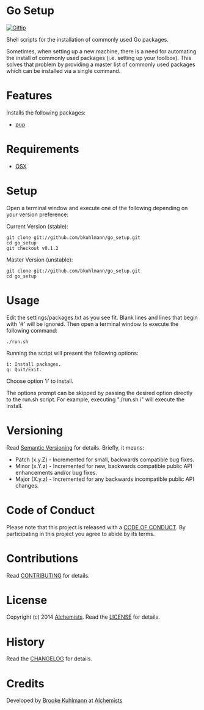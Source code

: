 # Go Setup

[![Gittip](http://img.shields.io/gittip/bkuhlmann.svg)](https://www.gittip.com/bkuhlmann)

Shell scripts for the installation of commonly used Go packages.

Sometimes, when setting up a new machine, there is a need for automating the install of commonly used packages
(i.e. setting up your toolbox). This solves that problem by providing a master list of commonly used packages which
can be installed via a single command.

# Features

Installs the following packages:

- [pup](https://github.com/EricChiang/pup)

# Requirements

- [OSX](https://github.com/bkuhlmann/osx)

# Setup

Open a terminal window and execute one of the following depending on your version preference:

Current Version (stable):

    git clone git://github.com/bkuhlmann/go_setup.git
    cd go_setup
    git checkout v0.1.2

Master Version (unstable):

    git clone git://github.com/bkuhlmann/go_setup.git
    cd go_setup

# Usage

Edit the settings/packages.txt as you see fit. Blank lines and lines that begin with '#' will be ignored.
Then open a terminal window to execute the following command:

    ./run.sh

Running the script will present the following options:

    i: Install packages.
    q: Quit/Exit.

Choose option 'i' to install.

The options prompt can be skipped by passing the desired option directly to the run.sh script.
For example, executing "./run.sh i" will execute the install.

# Versioning

Read [Semantic Versioning](http://semver.org) for details. Briefly, it means:

- Patch (x.y.Z) - Incremented for small, backwards compatible bug fixes.
- Minor (x.Y.z) - Incremented for new, backwards compatible public API enhancements and/or bug fixes.
- Major (X.y.z) - Incremented for any backwards incompatible public API changes.

# Code of Conduct

Please note that this project is released with a [CODE OF CONDUCT](CODE_OF_CONDUCT.md). By participating in this project
you agree to abide by its terms.

# Contributions

Read [CONTRIBUTING](CONTRIBUTING.md) for details.

# License

Copyright (c) 2014 [Alchemists](https://www.alchemists.io).
Read the [LICENSE](LICENSE.md) for details.

# History

Read the [CHANGELOG](CHANGELOG.md) for details.

# Credits

Developed by [Brooke Kuhlmann](https://www.alchemists.io) at [Alchemists](https://www.alchemists.io)
